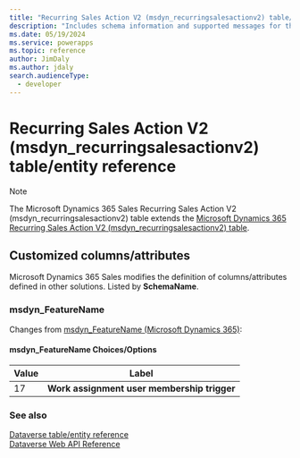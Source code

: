 ```yaml
---
title: "Recurring Sales Action V2 (msdyn_recurringsalesactionv2) table/entity reference (Microsoft Dynamics 365 Sales) | Microsoft Docs"
description: "Includes schema information and supported messages for the Recurring Sales Action V2 (msdyn_recurringsalesactionv2) table/entity with Microsoft Dynamics 365 Sales."
ms.date: 05/19/2024
ms.service: powerapps
ms.topic: reference
author: JimDaly
ms.author: jdaly
search.audienceType: 
  - developer
---
```


# Recurring Sales Action V2 (msdyn_recurringsalesactionv2) table/entity reference



> [!NOTE]
> The Microsoft Dynamics 365 Sales Recurring Sales Action V2 (msdyn_recurringsalesactionv2) table extends the [Microsoft Dynamics 365 Recurring Sales Action V2 (msdyn_recurringsalesactionv2) table](/dynamics365/developer/reference/dataverse/entities/msdyn_recurringsalesactionv2).



## Customized columns/attributes

Microsoft Dynamics 365 Sales
modifies the definition of columns/attributes defined in other solutions. Listed by **SchemaName**.

### <a name="BKMK_msdyn_FeatureName"></a> msdyn_FeatureName

Changes from [msdyn_FeatureName (Microsoft Dynamics 365)](/dynamics365/developer/reference/dataverse/entities/msdyn_recurringsalesactionv2#BKMK_msdyn_FeatureName):

#### msdyn_FeatureName Choices/Options

|Value|Label|
|---|---|
|17|**Work assignment user membership trigger**|



### See also

[Dataverse table/entity reference](../about-entity-reference.md)  
[Dataverse Web API Reference](/power-apps/developer/data-platform/webapi/reference/about)   

